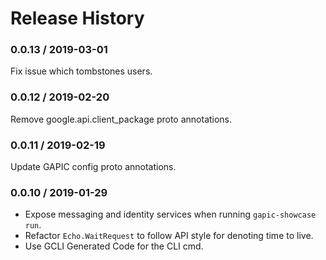 # Release History

### 0.0.13 / 2019-03-01
Fix issue which tombstones users.

### 0.0.12 / 2019-02-20
Remove google.api.client_package proto annotations.

### 0.0.11 / 2019-02-19
Update GAPIC config proto annotations.

### 0.0.10 / 2019-01-29
- Expose messaging and identity services when running `gapic-showcase run`.
- Refactor `Echo.WaitRequest` to follow API style for denoting time to live.
- Use GCLI Generated Code for the CLI cmd.